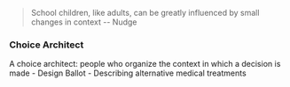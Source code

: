 > School children, like adults, can be greatly influenced by small changes in context -- Nudge

### **Choice Architect** 

A choice architect: people who organize the context in which a decision is made 
    - Design Ballot 
    - Describing alternative medical treatments